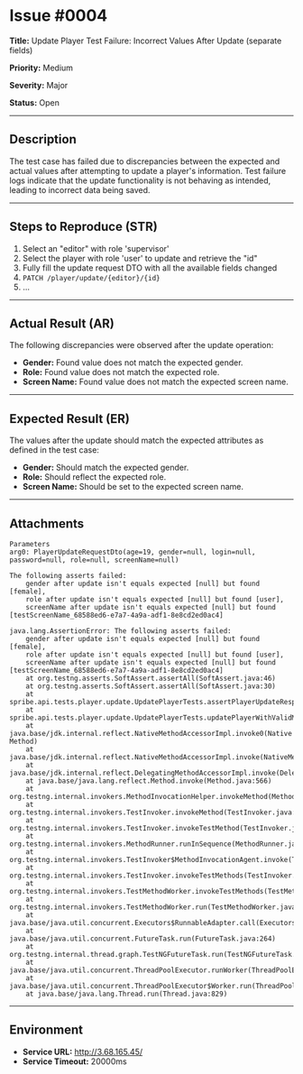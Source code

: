 # Issue #0004

**Title:** Update Player Test Failure: Incorrect Values After Update (separate fields)

**Priority:** Medium

**Severity:** Major

**Status:** Open

---

## Description
The test case has failed due to discrepancies between the expected and actual values after attempting to update a player's information.
Test failure logs indicate that the update functionality is not behaving as intended, leading to incorrect data being saved.

---

## Steps to Reproduce (STR)
1. Select an "editor" with role 'supervisor'
2. Select the player with role 'user' to update and retrieve the "id"
3. Fully fill the update request DTO with all the available fields changed
4. `PATCH /player/update/{editor}/{id}`
5.
   ...

---

## Actual Result (AR)
The following discrepancies were observed after the update operation:

- **Gender:** Found value does not match the expected gender.
- **Role:** Found value does not match the expected role.
- **Screen Name:** Found value does not match the expected screen name.

---

## Expected Result (ER)
The values after the update should match the expected attributes as defined in the test case:

- **Gender:** Should match the expected gender.
- **Role:** Should reflect the expected role.
- **Screen Name:** Should be set to the expected screen name.

---

## Attachments
```
Parameters
arg0: PlayerUpdateRequestDto(age=19, gender=null, login=null, password=null, role=null, screenName=null)
```

```
The following asserts failed:
	gender after update isn't equals expected [null] but found [female],
	role after update isn't equals expected [null] but found [user],
	screenName after update isn't equals expected [null] but found [testScreenName_68588ed6-e7a7-4a9a-adf1-8e8cd2ed0ac4]	

java.lang.AssertionError: The following asserts failed:
	gender after update isn't equals expected [null] but found [female],
	role after update isn't equals expected [null] but found [user],
	screenName after update isn't equals expected [null] but found [testScreenName_68588ed6-e7a7-4a9a-adf1-8e8cd2ed0ac4]
	at org.testng.asserts.SoftAssert.assertAll(SoftAssert.java:46)
	at org.testng.asserts.SoftAssert.assertAll(SoftAssert.java:30)
	at spribe.api.tests.player.update.UpdatePlayerTests.assertPlayerUpdateResponse(UpdatePlayerTests.java:97)
	at spribe.api.tests.player.update.UpdatePlayerTests.updatePlayerWithValidMutateValueTest(UpdatePlayerTests.java:73)
	at java.base/jdk.internal.reflect.NativeMethodAccessorImpl.invoke0(Native Method)
	at java.base/jdk.internal.reflect.NativeMethodAccessorImpl.invoke(NativeMethodAccessorImpl.java:62)
	at java.base/jdk.internal.reflect.DelegatingMethodAccessorImpl.invoke(DelegatingMethodAccessorImpl.java:43)
	at java.base/java.lang.reflect.Method.invoke(Method.java:566)
	at org.testng.internal.invokers.MethodInvocationHelper.invokeMethod(MethodInvocationHelper.java:141)
	at org.testng.internal.invokers.TestInvoker.invokeMethod(TestInvoker.java:686)
	at org.testng.internal.invokers.TestInvoker.invokeTestMethod(TestInvoker.java:230)
	at org.testng.internal.invokers.MethodRunner.runInSequence(MethodRunner.java:63)
	at org.testng.internal.invokers.TestInvoker$MethodInvocationAgent.invoke(TestInvoker.java:992)
	at org.testng.internal.invokers.TestInvoker.invokeTestMethods(TestInvoker.java:203)
	at org.testng.internal.invokers.TestMethodWorker.invokeTestMethods(TestMethodWorker.java:154)
	at org.testng.internal.invokers.TestMethodWorker.run(TestMethodWorker.java:134)
	at java.base/java.util.concurrent.Executors$RunnableAdapter.call(Executors.java:515)
	at java.base/java.util.concurrent.FutureTask.run(FutureTask.java:264)
	at org.testng.internal.thread.graph.TestNGFutureTask.run(TestNGFutureTask.java:22)
	at java.base/java.util.concurrent.ThreadPoolExecutor.runWorker(ThreadPoolExecutor.java:1128)
	at java.base/java.util.concurrent.ThreadPoolExecutor$Worker.run(ThreadPoolExecutor.java:628)
	at java.base/java.lang.Thread.run(Thread.java:829)
```
---

## Environment
- **Service URL:** http://3.68.165.45/
- **Service Timeout:** 20000ms